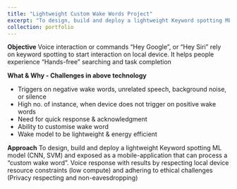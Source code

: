 ```yaml
---
title: "Lightweight Custom Wake Words Project"
excerpt: "To design, build and deploy a lightweight Keyword spotting ML model (CNN, SVM) and exposed as a mobile-application that can process a “custom wake word”<br/><img src='/images/500x300.png'>"
collection: portfolio
---
```


**Objective**
Voice interaction or commands “Hey Google”, or “Hey Siri” rely on keyword spotting to start interaction on local device. It helps people experience “Hands-free” searching and task completion

**What & Why - Challenges in above technology**
- Triggers on negative wake words, unrelated speech, background noise, or silence
- High no. of instance, when device does not trigger on positive wake words
- Need for quick response & acknowledgment
- Ability to customise wake word
- Wake model to be lightweight & energy efficient

**Approach**
To design, build and deploy a lightweight Keyword spotting ML model (CNN, SVM) and exposed as a mobile-application that can process a “custom wake word”. Voice response with results by respecting local device resource constraints (low compute) and adhering to ethical challenges (Privacy respecting and non-eavesdropping)

